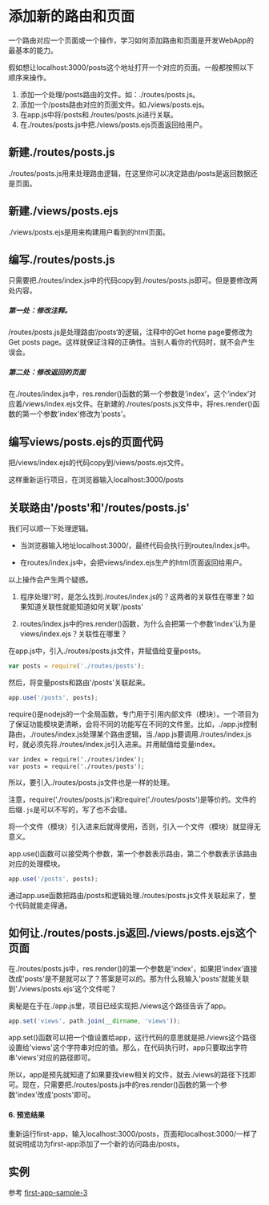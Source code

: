 # 添加新的路由和页面

一个路由对应一个页面或一个操作，学习如何添加路由和页面是开发WebApp的最基本的能力。

假如想让localhost:3000/posts这个地址打开一个对应的页面。一般都按照以下顺序来操作。

1. 添加一个处理/posts路由的文件。如：./routes/posts.js。
1. 添加一个/posts路由对应的页面文件。如./views/posts.ejs。
1. 在app.js中将/posts和./routes/posts.js进行关联。
1. 在./routes/posts.js中把./views/posts.ejs页面返回给用户。

## 新建./routes/posts.js

./routes/posts.js用来处理路由逻辑，在这里你可以决定路由/posts是返回数据还是页面。

## 新建./views/posts.ejs

./views/posts.ejs是用来构建用户看到的html页面。

## 编写./routes/posts.js

只需要把./routes/index.js中的代码copy到./routes/posts.js即可。但是要修改两处内容。

##### 第一处：修改注释。

/routes/posts.js是处理路由’/posts‘的逻辑，注释中的Get home page要修改为Get posts page。这样就保证注释的正确性。当别人看你的代码时，就不会产生误会。

##### 第二处：修改返回的页面

在./routes/index.js中，res.render\(\)函数的第一个参数是’index‘，这个’index‘对应着/views/index.ejs文件。在新建的./routes/posts.js文件中，将res.render\(\)函数的第一个参数'index'修改为'posts'。

## 编写views/posts.ejs的页面代码

把/views/index.ejs的代码copy到/views/posts.ejs文件。

这样重新运行项目，在浏览器输入localhost:3000/posts

## 关联路由'/posts'和'/routes/posts.js'

我们可以顺一下处理逻辑。

* 当浏览器输入地址localhost:3000/，最终代码会执行到routes/index.js中。

* 在routes/index.js中，会把views/index.ejs生产的html页面返回给用户。

以上操作会产生两个疑惑。

1. 程序处理’/‘时，是怎么找到./routes/index.js的？这两者的关联性在哪里？如果知道关联性就能知道如何关联'/posts'

1. routes/index.js中的res.render\(\)函数，为什么会把第一个参数‘index’认为是views/index.ejs？关联性在哪里？

在app.js中，引入./routes/posts.js文件，并赋值给变量posts。

```javascript
var posts = require('./routes/posts');
```

然后，将变量posts和路由'/posts'关联起来。

```javascript
app.use('/posts', posts);
```

require\(\)是nodejs的一个全局函数，专门用于引用内部文件（模块）。一个项目为了保证功能模块更清晰，会将不同的功能写在不同的文件里。比如，./app.js控制路由，./routes/index.js处理某个路由逻辑，当./app.js要调用./routes/index.js时，就必须先将./routes/index.js引入进来。并用赋值给变量index。

```
var index = require('./routes/index');
var posts = require('./routes/posts');
```

所以，要引入./routes/posts.js文件也是一样的处理。

注意，require\('./routes/posts.js'\)和require\('./routes/posts'\)是等价的。文件的后缀`.js`是可以不写的，写了也不会错。

将一个文件（模块）引入进来后就得使用，否则，引入一个文件（模块）就显得无意义。

app.use\(\)函数可以接受两个参数，第一个参数表示路由，第二个参数表示该路由对应的处理模块。

```javascript
app.use('/posts', posts);
```

通过app.use函数把路由/posts和逻辑处理./routes/posts.js文件关联起来了，整个代码就能走得通。

## 如何让./routes/posts.js返回./views/posts.ejs这个页面

在./routes/posts.js中，res.render\(\)的第一个参数是'index'，如果把'index'直接改成'posts'是不是就可以了？答案是可以的。那为什么我输入'posts'就能关联到'./views/posts.ejs'这个文件呢？

奥秘是在于在./app.js里，项目已经实现把./views这个路径告诉了app。

```javascript
app.set('views', path.join(__dirname, 'views'));
```

app.set\(\)函数可以把一个值设置给app，这行代码的意思就是把./views这个路径设置给'views'这个字符串对应的值。那么，在代码执行时，app只要取出字符串'views'对应的路径即可。

所以，app是预先就知道了如果要找view相关的文件，就去./views的路径下找即可。现在，只需要把./routes/posts.js中的res.render\(\)函数的第一个参数'index'改成'posts'即可。

#### 6. 预览结果

重新运行first-app，输入localhost:3000/posts，页面和localhost:3000/一样了就说明成功为first-app添加了一个新的访问路由/posts。

## 实例

参考 [first-app-sample-3](https://github.com/xugy0926/learn-webapp-sample/tree/master/first-app-sample-3)
